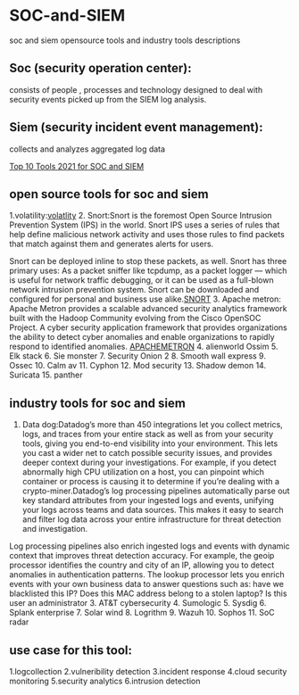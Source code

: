 # SOC-and-SIEM
soc and siem opensource tools and industry tools descriptions
## Soc (security operation center):
consists of people , processes and technology designed to deal with security events picked up from the SIEM log analysis.


## Siem (security incident event management):
collects and analyzes aggregated log data

<a href="https://www.comparitech.com/net-admin/siem-tools/">Top 10 Tools 2021 for SOC and SIEM </a>


## open source tools for soc and siem 
1.volatility:<a href="https://github.com/volatilityfoundation/volatility">volatlity</a>
2. Snort:Snort is the foremost Open Source Intrusion Prevention System (IPS) in the world. Snort IPS uses a series of rules that help define malicious network activity and uses those rules to find packets that match against them and generates alerts for users.

Snort can be deployed inline to stop these packets, as well. Snort has three primary uses: As a packet sniffer like tcpdump, as a packet logger — which is useful for network traffic debugging, or it can be used as a full-blown network intrusion prevention system. Snort can be downloaded and configured for personal and business use alike.<a href="https://www.snort.org/">SNORT</a>
3. Apache metron:
Apache Metron provides a scalable advanced security analytics framework built with the Hadoop Community evolving from the Cisco OpenSOC Project. A cyber security application framework that provides organizations the ability to detect cyber anomalies and enable organizations to rapidly respond to identified anomalies.
<a href="https://metron.apache.org/">APACHEMETRON</a>
4. alienworld Ossim
5. Elk stack
6. Sie monster
7. Security Onion 2
8. Smooth wall express
9. Ossec
10. Calm av
11. Cyphon
12. Mod security
13. Shadow demon
14. Suricata
15. panther

## industry tools for soc and siem
1. Data dog:Datadog’s more than 450 integrations let you collect metrics, logs, and traces from your entire stack as well as from your security tools, giving you end-to-end visibility into your environment. This lets you cast a wider net to catch possible security issues, and provides deeper context during your investigations. For example, if you detect abnormally high CPU utilization on a host, you can pinpoint which container or process is causing it to determine if you’re dealing with a crypto-miner.Datadog’s log processing pipelines automatically parse out key standard attributes from your ingested logs and events, unifying your logs across teams and data sources. This makes it easy to search and filter log data across your entire infrastructure for threat detection and investigation.

Log processing pipelines also enrich ingested logs and events with dynamic context that improves threat detection accuracy. For example, the geoip processor identifies the country and city of an IP, allowing you to detect anomalies in authentication patterns. The lookup processor lets you enrich events with your own business data to answer questions such as: have we blacklisted this IP? Does this MAC address belong to a stolen laptop? Is this user an administrator
3. AT&T cybersecurity
4. Sumologic
5. Sysdig
6. Splank enterprise
7. Solar wind
8. Logrithm
9. Wazuh
10. Sophos
11. SoC radar


## use case for this tool:

1.logcollection
2.vulneribility detection
3.incident response
4.cloud security monitoring
5.security analytics
6.intrusion detection
